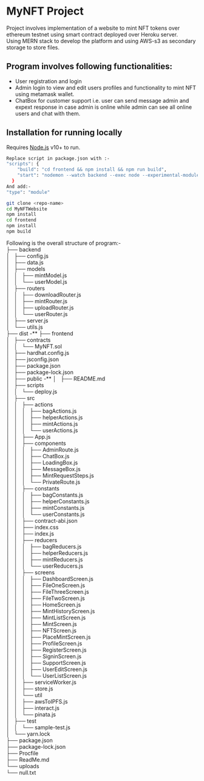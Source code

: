 # MyNFT Project  
Project involves implementation of a website to mint NFT tokens over ethereum testnet using smart contract deployed over Heroku server.  
Using MERN stack to develop the platform and using AWS-s3 as secondary storage to store files.  
## Program involves following functionalities:    
- User registration and login 
- Admin login to view and edit users profiles and functionality to mint NFT using metamask wallet.  
- ChatBox for customer support i.e. user can send message admin and expext response in case admin is online while admin can see all online users and chat with them.   
  
## Installation for running locally  
Requires [Node.js](https://nodejs.org/) v10+ to run.  
```sh
Replace script in package.json with :-  
"scripts": {  
    "build": "cd frontend && npm install && npm run build",  
    "start": "nodemon --watch backend --exec node --experimental-modules backend/server.js"  
  }  
And add:-  
"type": "module"  
```
  
```sh
git clone <repo-name>  
cd MyNFTWebsite  
npm install  
cd frontend  
npm install  
npm build  
```
Following is the overall structure of program:-  
├── backend  
│   ├── config.js  
│   ├── data.js  
│   ├── models  
│   │   ├── mintModel.js  
│   │   └── userModel.js  
│   ├── routers  
│   │   ├── downloadRouter.js  
│   │   ├── mintRouter.js  
│   │   ├── uploadRouter.js  
│   │   └── userRouter.js  
│   ├── server.js  
│   └── utils.js  
├── dist -**
├── frontend  
│   ├── contracts  
│   │   └── MyNFT.sol  
│   ├── hardhat.config.js  
│   ├── jsconfig.json  
│   ├── package.json  
│   ├── package-lock.json  
│   ├── public -**
│   ├── README.md  
│   ├── scripts  
│   │   └── deploy.js  
│   ├── src  
│   │   ├── actions  
│   │   │   ├── bagActions.js  
│   │   │   ├── helperActions.js  
│   │   │   ├── mintActions.js  
│   │   │   └── userActions.js  
│   │   ├── App.js  
│   │   ├── components  
│   │   │   ├── AdminRoute.js  
│   │   │   ├── ChatBox.js  
│   │   │   ├── LoadingBox.js  
│   │   │   ├── MessageBox.js  
│   │   │   ├── MintRequestSteps.js  
│   │   │   └── PrivateRoute.js  
│   │   ├── constants  
│   │   │   ├── bagConstants.js  
│   │   │   ├── helperConstants.js  
│   │   │   ├── mintConstants.js  
│   │   │   └── userConstants.js  
│   │   ├── contract-abi.json  
│   │   ├── index.css  
│   │   ├── index.js  
│   │   ├── reducers  
│   │   │   ├── bagReducers.js  
│   │   │   ├── helperReducers.js  
│   │   │   ├── mintReducers.js  
│   │   │   └── userReducers.js  
│   │   ├── screens  
│   │   │   ├── DashboardScreen.js  
│   │   │   ├── FileOneScreen.js  
│   │   │   ├── FileThreeScreen.js  
│   │   │   ├── FileTwoScreen.js  
│   │   │   ├── HomeScreen.js  
│   │   │   ├── MintHistoryScreen.js  
│   │   │   ├── MintListScreen.js  
│   │   │   ├── MintScreen.js  
│   │   │   ├── NFTScreen.js  
│   │   │   ├── PlaceMintScreen.js  
│   │   │   ├── ProfileScreen.js  
│   │   │   ├── RegisterScreen.js  
│   │   │   ├── SigninScreen.js  
│   │   │   ├── SupportScreen.js  
│   │   │   ├── UserEditScreen.js  
│   │   │   └── UserListScreen.js  
│   │   ├── serviceWorker.js  
│   │   ├── store.js  
│   │   └── util  
│   │       ├── awsToIPFS.js  
│   │       ├── interact.js  
│   │       └── pinata.js  
│   ├── test  
│   │   └── sample-test.js  
│   └── yarn.lock  
├── package.json  
├── package-lock.json  
├── Procfile  
├── ReadMe.md  
└── uploads  
    └── null.txt  
